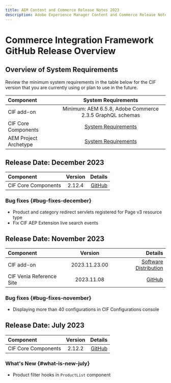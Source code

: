 ```yaml
---
title: AEM Content and Commerce Release Notes 2023
description: Adobe Experience Manager Content and Commerce Release Notes 2023.
---
```

# Commerce Integration Framework GitHub Release Overview

## Overview of System Requirements

Review the minimum system requirements in the table below for the CIF version that you are currently using or plan to use in the future.

|Component|                                       System Requirements                                       |
|:-------|:-----------------------------------------------------------------------------------------------:|
|CIF add-on |                    Minimum: AEM 6.5.8, Adobe Commerce 2.3.5 GraphQL schemas                     |
|CIF Core Components | [System Requirements](https://github.com/adobe/aem-core-cif-components/blob/master/VERSIONS.md) |
|AEM Project Archetype |  [System Requirements](https://github.com/adobe/aem-project-archetype/blob/master/VERSIONS.md)  |

## Release Date: December 2023

|Component| Version |                                                                                                    Details |
|:-------|:-------:|-----------------------------------------------------------------------------------------------------------:|
|CIF Core Components | 2.12.4  | [GitHub](https://github.com/adobe/aem-core-cif-components/releases/tag/core-cif-components-reactor-2.12.4) |

### Bug fixes {#bug-fixes-december}

* Product and category redirect servlets registered for Page v3 resource type
* Fix CIF AEP Extension live search events

## Release Date: November 2023

|Component|    Version    |                                                                                                                                                                                                                                             Details |
|:-------|:-------------:|----------------------------------------------------------------------------------------------------------------------------------------------------------------------------------------------------------------------------------------------------:|
|CIF add-on | 2023.11.23.00 | [Software Distribution](https://experience.adobe.com/#/downloads/content/software-distribution/en/aem.html?package=%2Fcontent%2Fsoftware-distribution%2Fen%2Fdetails.html%2Fcontent%2Fdam%2Faem%2Fpublic%2Faem-commerce-addon-65-2023.11.23.00.zip) |
|CIF Venia Reference Site|  2023.11.08   | [GitHub](https://github.com/adobe/aem-cif-guides-venia/releases/tag/venia-2023.11.08) |

### Bug fixes {#bug-fixes-november}

* Displaying more than 40 configurations in CIF Configurations console

## Release Date: July 2023

|Component| Version |                                                                                                       Details |
|:-------|:-------:|--------------------------------------------------------------------------------------------------------------:|
|CIF Core Components | 2.12.2  | [GitHub](https://github.com/adobe/aem-core-cif-components/releases/tag/core-cif-components-reactor-2.12.2) |

### What's New {#what-is-new-july}

* Product filter hooks in `ProductList` component
